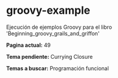 # groovy-example
Ejecución de ejemplos Groovy para el libro 'Beginning_groovy_grails_and_griffon'

__Pagina actual:__ 49

__Tema pendiente:__ Currying Closure

__Temas a buscar:__ Programación funcional